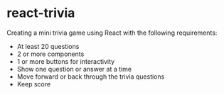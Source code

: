 # react-trivia

Creating a mini trivia game using React with the following requirements:
- At least 20 questions
- 2 or more components
- 1 or more buttons for interactivity
- Show one question or answer at a time
- Move forward or back through the trivia questions
- Keep score
